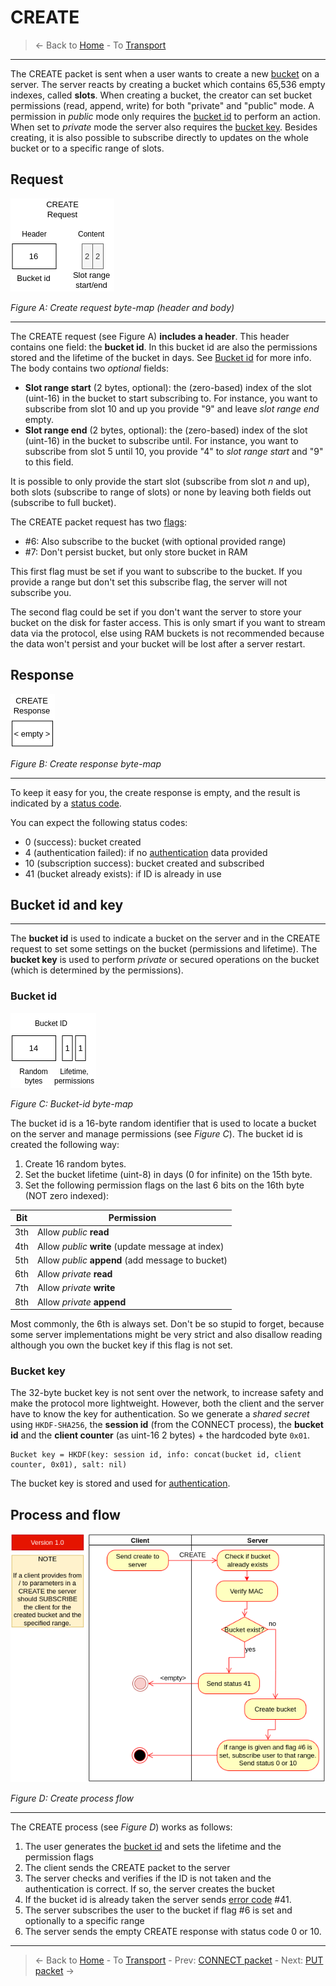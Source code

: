 # CREATE
> &larr; Back to [Home](../index.md) - To [Transport](./index.md)

---
The CREATE packet is sent when a user wants to create a new [bucket](./index.md#bucket-storage) on a server. The server reacts by creating a bucket which contains 65,536 empty indexes, called **slots**. When creating a bucket, the creator can set bucket permissions (read, append, write) for both "private" and "public" mode. A permission in _public_ mode only requires the [bucket id](#bucket-id-and-key) to perform an action. When set to _private_ mode the server also requires the [bucket key](#bucket-id-and-key). Besides creating, it is also possible to subscribe directly to updates on the whole bucket or to a specific range of slots.

## Request

![Create request bytemap](../img/transport-create-req.drawio.png)

_Figure A: Create request byte-map (header and body)_

---
The CREATE request (see Figure A) **includes a header**. This header contains one field: the **bucket id**. In this bucket id are also the permissions stored and the lifetime of the bucket in days. See [Bucket id](#bucket-id) for more info. The body contains two _optional_ fields:
- **Slot range start** (2 bytes, optional): the (zero-based) index of the slot (uint-16) in the bucket to start subscribing to. For instance, you want to subscribe from slot 10 and up you provide "9" and leave _slot range end_ empty.
- **Slot range end** (2 bytes, optional): the (zero-based) index of the slot (uint-16) in the bucket to subscribe until. For instance, you want to subscribe from slot 5 until 10, you provide "4" to _slot range start_ and "9" to this field.

It is possible to only provide the start slot (subscribe from slot _n_ and up), both slots (subscribe to range of slots) or none by leaving both fields out (subscribe to full bucket).

The CREATE packet request has two [flags](./index.md#request-flags):
- #6: Also subscribe to the bucket (with optional provided range)
- #7: Don't persist bucket, but only store bucket in RAM

This first flag must be set if you want to subscribe to the bucket. If you provide a range but don't set this subscribe flag, the server will not subscribe you. 

The second flag could be set if you don't want the server to store your bucket on the disk for faster access. This is only smart if you want to stream data via the protocol, else using RAM buckets is not recommended because the data won't persist and your bucket will be lost after a server restart.

## Response

![Create response bytemap](../img/transport-create-res.drawio.png)

_Figure B: Create response byte-map_

---
To keep it easy for you, the create response is empty, and the result is indicated by a [status code](./index.md#response-codes).

You can expect the following status codes:
- 0 (success): bucket created
- 4 (authentication failed): if no [authentication](./index.md#authentication) data provided
- 10 (subscription success): bucket created and subscribed
- 41 (bucket already exists): if ID is already in use

## Bucket id and key
---
The **bucket id** is used to indicate a bucket on the server and in the CREATE request to set some settings on the bucket (permissions and lifetime). The **bucket key** is used to perform _private_ or secured operations on the bucket (which is determined by the permissions).

### Bucket id

![Create response bytemap](../img/transport-bucketid.drawio.png)

_Figure C: Bucket-id byte-map_

The bucket id is a 16-byte random identifier that is used to locate a bucket on the server and manage permissions (see _Figure C_). The bucket id is created the following way:
1. Create 16 random bytes.
2. Set the bucket lifetime (uint-8) in days (0 for infinite) on the 15th byte.
3. Set the following permission flags on the last 6 bits on the 16th byte (NOT zero indexed):

Bit | Permission
--- | ---
3th | Allow _public_ **read**
4th | Allow _public_ **write** (update message at index)
5th | Allow _public_ **append** (add message to bucket)
6th | Allow _private_ **read**
7th | Allow _private_ **write**
8th | Allow _private_ **append**

Most commonly, the 6th is always set. Don't be so stupid to forget, because some server implementations might be very strict and also disallow reading although you own the bucket key if this flag is not set.

### Bucket key
The 32-byte bucket key is not sent over the network, to increase safety and make the protocol more lightweight. However, both the client and the server have to know the key for authentication. So we generate a _shared secret_ using `HKDF-SHA256`, the **session id** (from the CONNECT process), the **bucket id** and the **client counter** (as uint-16 2 bytes) + the hardcoded byte `0x01`.

```
Bucket key = HKDF(key: session id, info: concat(bucket id, client counter, 0x01), salt: nil)
```
The bucket key is stored and used for [authentication](./index.md#authentication).

## Process and flow

![Create process](../img/transport-create.drawio.png)

_Figure D: Create process flow_

---
The CREATE process (see _Figure D_) works as follows:

1. The user generates the [bucket id](#bucket-id) and sets the lifetime and the permission flags
2. The client sends the CREATE packet to the server
3. The server checks and verifies if the ID is not taken and the authentication is correct. If so, the server creates the bucket
4. If the bucket id is already taken the server sends [error code](./index.md#response-codes) #41. 
5. The server subscribes the user to the bucket if flag #6 is set and optionally to a specific range
6. The server sends the empty CREATE response with status code 0 or 10.


---
> &larr; Back to [Home](../index.md) - To [Transport](./index.md) - Prev: [CONNECT packet](./connect.md) - Next: [PUT packet](./put.md) &rarr;